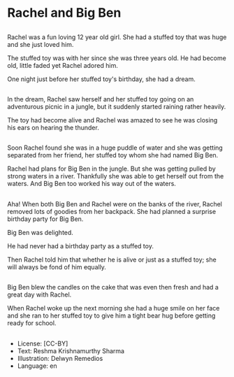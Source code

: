 # Rachel and Big Ben

##
Rachel was a fun loving 12 year old girl. She had a stuffed toy that was huge and she just loved him.

The stuffed toy was with her since she was three years old. He had become old, little faded yet Rachel adored him.

One night just before her stuffed toy's birthday, she had a dream.

##
In the dream, Rachel saw herself and her stuffed toy going on an adventurous picnic in a jungle, but it suddenly started raining rather heavily.

The toy had become alive and Rachel was amazed to see he was closing his ears on hearing the thunder.

##
Soon Rachel found she was in a huge puddle of water and she was getting separated from her friend, her stuffed toy whom she had named Big Ben.

Rachel had plans for Big Ben in the jungle. But she was getting pulled by strong waters in a river. Thankfully she was able to get herself out from the waters. And Big Ben too worked his way out of the waters.

##
Aha! When both Big Ben and Rachel were on the banks of the river, Rachel removed lots of goodies from her backpack. She had planned a surprise birthday party for Big Ben.

Big Ben was delighted.

He had never had a birthday party as a stuffed toy.

Then Rachel told him that whether he is alive or just as a stuffed toy; she will always be fond of him equally.

##
Big Ben blew the candles on the cake that was even then fresh and had a great day with Rachel.

When Rachel woke up the next morning she had a huge smile on her face and she ran to her stuffed toy to give him a tight bear hug before getting ready for school.

##
* License: [CC-BY]
* Text: Reshma Krishnamurthy Sharma
* Illustration: Delwyn Remedios
* Language: en
